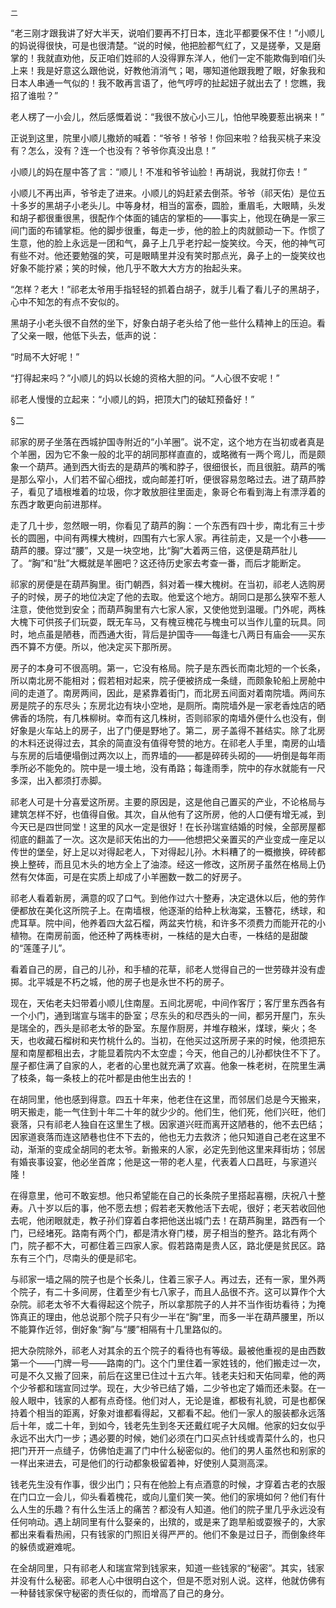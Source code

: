     二 

   “老三刚才跟我讲了好大半天，说咱们要再不打日本，连北平都要保不住！”小顺儿的妈说得很快，可是也很清楚。“说的时候，他把脸都气红了，又是搓拳，又是磨掌的！我就直劝他，反正咱们姓祁的人没得罪东洋人，他们一定不能欺侮到咱们头上来！我是好意这么跟他说，好教他消消气；喝，哪知道他跟我瞪了眼，好象我和日本人串通一气似的！我不敢再言语了，他气哼哼的扯起妞子就出去了！您瞧，我招了谁啦？”

   老人楞了一小会儿，然后感慨着说：“我很不放心小三儿，怕他早晚要惹出祸来！”

   正说到这里，院里小顺儿撒娇的喊着：“爷爷！爷爷！你回来啦？给我买桃子来没有？怎么，没有？连一个也没有？爷爷你真没出息！”

   小顺儿的妈在屋中答了言：“顺儿！不准和爷爷讪脸！再胡说，我就打你去！”

   小顺儿不再出声，爷爷走了进来。小顺儿的妈赶紧去倒茶。爷爷（祁天佑）是位五十多岁的黑胡子小老头儿。中等身材，相当的富泰，圆脸，重眉毛，大眼睛，头发和胡子都很重很黑，很配作个体面的铺店的掌柜的——事实上，他现在确是一家三间门面的布铺掌柜。他的脚步很重，每走一步，他的脸上的肉就颤动一下。作惯了生意，他的脸上永远是一团和气，鼻子上几乎老拧起一旋笑纹。今天，他的神气可有些不对。他还要勉强的笑，可是眼睛里并没有笑时那点光，鼻子上的一旋笑纹也好象不能拧紧；笑的时候，他几乎不敢大大方方的抬起头来。

   “怎样？老大！”祁老太爷用手指轻轻的抓着白胡子，就手儿看了看儿子的黑胡子，心中不知怎的有点不安似的。

   黑胡子小老头很不自然的坐下，好象白胡子老头给了他一些什么精神上的压迫。看了父亲一眼，他低下头去，低声的说：

   “时局不大好呢！”

   “打得起来吗？”小顺儿的妈以长媳的资格大胆的问。“人心很不安呢！”

   祁老人慢慢的立起来：“小顺儿的妈，把顶大门的破缸预备好！”

   §二

   祁家的房子坐落在西城护国寺附近的“小羊圈”。说不定，这个地方在当初或者真是个羊圈，因为它不象一般的北平的胡同那样直直的，或略微有一两个弯儿，而是颇象一个葫芦。通到西大街去的是葫芦的嘴和脖子，很细很长，而且很脏。葫芦的嘴是那么窄小，人们若不留心细找，或向邮差打听，便很容易忽略过去。进了葫芦脖子，看见了墙根堆着的垃圾，你才敢放胆往里面走，象哥仑布看到海上有漂浮着的东西才敢更向前进那样。

   走了几十步，忽然眼一明，你看见了葫芦的胸：一个东西有四十步，南北有三十步长的圆圈，中间有两棵大槐树，四围有六七家人家。再往前走，又是一个小巷——葫芦的腰。穿过“腰”，又是一块空地，比“胸”大着两三倍，这便是葫芦肚儿了。“胸”和“肚”大概就是羊圈吧？这还待历史家去考查一番，而后才能断定。

   祁家的房便是在葫芦胸里。街门朝西，斜对着一棵大槐树。在当初，祁老人选购房子的时候，房子的地位决定了他的去取。他爱这个地方。胡同口是那么狭窄不惹人注意，使他觉到安全；而葫芦胸里有六七家人家，又使他觉到温暖。门外呢，两株大槐下可供孩子们玩耍，既无车马，又有槐豆槐花与槐虫可以当作儿童的玩具。同时，地点虽是陋巷，而西通大街，背后是护国寺——每逢七八两日有庙会——买东西不算不方便。所以，他决定买下那所房。

   房子的本身可不很高明。第一，它没有格局。院子是东西长而南北短的一个长条，所以南北房不能相对；假若相对起来，院子便被挤成一条缝，而颇象轮船上房舱中间的走道了。南房两间，因此，是紧靠着街门，而北房五间面对着南院墙。两间东房是院子的东尽头；东房北边有块小空地，是厕所。南院墙外是一家老香烛店的晒佛香的场院，有几株柳树。幸而有这几株树，否则祁家的南墙外便什么也没有，倒好象是火车站上的房子，出了门便是野地了。第二，房子盖得不甚结实。除了北房的木料还说得过去，其余的简直没有值得夸赞的地方。在祁老人手里，南房的山墙与东房的后墙便塌倒过两次以上，而界墙的——都是碎砖头砌的——坍倒是每年雨季所必不能免的。院中是一墁土地，没有甬路；每逢雨季，院中的存水就能有一尺多深，出入都须打赤脚。

   祁老人可是十分喜爱这所房。主要的原因是，这是他自己置买的产业，不论格局与建筑怎样不好，也值得自傲。其次，自从他有了这所房，他的人口便有增无减，到今天已是四世同堂！这里的风水一定是很好！在长孙瑞宣结婚的时候，全部房屋都彻底的翻盖了一次。这次是祁天佑出的力——他想把父亲置买的产业变成一座足以传世的堡垒，好上足以对得起老人，下对得起儿孙。木料糟了的一概撤换，碎砖都换上整砖，而且见木头的地方全上了油漆。经这一修改，这所房子虽然在格局上仍然有欠体面，可是在实质上却成了小羊圈数一数二的好房子。

   祁老人看着新房，满意的叹了口气。到他作过六十整寿，决定退休以后，他的劳作便都放在美化这所院子上。在南墙根，他逐渐的给种上秋海棠，玉簪花，绣球，和虎耳草。院中间，他养着四大盆石榴，两盆夹竹桃，和许多不须费力而能开花的小植物。在南房前面，他还种了两株枣树，一株结的是大白枣，一株结的是甜酸的“莲蓬子儿”。

   看着自己的房，自己的儿孙，和手植的花草，祁老人觉得自己的一世劳碌并没有虚掷。北平城是不朽之城，他的房子也是永世不朽的房子。

   现在，天佑老夫妇带着小顺儿住南屋。五间北房呢，中间作客厅；客厅里东西各有一个小门，通到瑞宣与瑞丰的卧室；尽东头的和尽西头的一间，都另开屋门，东头是瑞全的，西头是祁老太爷的卧室。东屋作厨房，并堆存粮米，煤球，柴火；冬天，也收藏石榴树和夹竹桃什么的。当初，在他买过这所房子来的时候，他须把东屋和南屋都租出去，才能显着院内不太空虚；今天，他自己的儿孙都快住不下了。屋子都住满了自家的人，老者的心里也就充满了欢喜。他象一株老树，在院里生满了枝条，每一条枝上的花叶都是由他生出去的！

   在胡同里，他也感到得意。四五十年来，他老住在这里，而邻居们总是今天搬来，明天搬走，能一气住到十年二十年的就少少的。他们生，他们死，他们兴旺，他们衰落，只有祁老人独自在这里生了根。因家道兴旺而离开这陋巷的，他不去巴结；因家道衰落而连这陋巷也住不下去的，他也无力去救济；他只知道自己老在这里不动，渐渐的变成全胡同的老太爷。新搬来的人家，必定先到他这里来拜街坊；邻居有婚丧事设宴，他必坐首席；他是这一带的老人星，代表着人口昌旺，与家道兴隆！

   在得意里，他可不敢妄想。他只希望能在自己的长条院子里搭起喜棚，庆祝八十整寿。八十岁以后的事，他不愿去想；假若老天教他活下去呢，很好；老天若收回他去呢，他闭眼就走，教子孙们穿着白孝把他送出城门去！在葫芦胸里，路西有一个门，已经堵死。路南有两个门，都是清水脊门楼，房子相当的整齐。路北有两个门，院子都不大，可都住着三四家人家。假若路南是贵人区，路北便是贫民区。路东有三个门，尽南头的便是祁宅。

   与祁家一墙之隔的院子也是个长条儿，住着三家子人。再过去，还有一家，里外两个院子，有二十多间房，住着至少有七八家子，而且人品很不齐。这可以算作个大杂院。祁老太爷不大看得起这个院子，所以拿那院子的人并不当作街坊看待；为掩饰真正的理由，他总说那个院子只有少一半在“胸”里，而多一半在葫芦腰里，所以不能算作近邻，倒好象“胸”与“腰”相隔有十几里路似的。

   把大杂院除外，祁老人对其余的五个院子的看待也有等级。最被他重视的是由西数第一个——门牌一号——路南的门。这个门里住着一家姓钱的，他们搬走过一次，可是不久又搬了回来，前后在这里已住过十五六年。钱老夫妇和天佑同辈，他的两个少爷都和瑞宣同过学。现在，大少爷已结了婚，二少爷也定了婚而还未娶。在一般人眼中，钱家的人都有点奇怪。他们对人，无论是谁，都极有礼貌，可是也都保持着个相当的距离，好象对谁都看得起，又都看不起。他们一家人的服装都永远落后十年，或二十年，到如今，钱老先生到冬天还戴红呢子大风帽。他家的妇女似乎永远不出大门一步；遇必要的时候，她们必须在门口买点针线或青菜什么的，也只把门开开一点缝子，仿佛怕走漏了门中什么秘密似的。他们的男人虽然也和别家的一样出来进去，可是他们的行动都象极留着神，好使别人莫测高深。

   钱老先生没有作事，很少出门；只有在他脸上有点酒意的时候，才穿着古老的衣服在门口立一会儿，仰头看着槐花，或向儿童们笑一笑。他们的家境如何？他们有什么人生的乐趣？有什么生活上的痛苦？都没有人知道。他们的院子里几乎永远没有任何响动。遇上胡同里有什么娶亲的，出殡的，或是来了跑旱船或耍猴子的，大家都出来看看热闹，只有钱家的门照旧关得严严的。他们不象是过日子，而倒象终年的躲债或避难呢。

   在全胡同里，只有祁老人和瑞宣常到钱家来，知道一些钱家的“秘密”。其实，钱家并没有什么秘密。祁老人心中很明白这个，但是不愿对别人说。这样，他就仿佛有一种替钱家保守秘密的责任似的，而增高了自己的身分。

